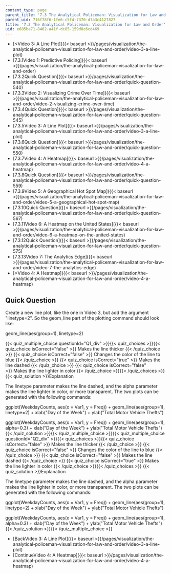 ```yaml
---
content_type: page
parent_title: '7.3 The Analytical Policeman: Visualization for Law and Order'
parent_uid: 716f78f6-1fe6-c5f4-7370-d7a3c4127827
title: '7.3 The Analytical Policeman: Visualization for Law and Order'
uid: e685ba71-8462-a41f-dc85-159d8c6cd469
---
```


*   [<Video 3: A Line Plot]({{< baseurl >}}/pages/visualization/the-analytical-policeman-visualization-for-law-and-order/video-3-a-line-plot)
*   [7.3.1Video 1: Predictive Policing]({{< baseurl >}}/pages/visualization/the-analytical-policeman-visualization-for-law-and-order)
*   [7.3.2Quick Question]({{< baseurl >}}/pages/visualization/the-analytical-policeman-visualization-for-law-and-order/quick-question-540)
*   [7.3.3Video 2: Visualizing Crime Over Time]({{< baseurl >}}/pages/visualization/the-analytical-policeman-visualization-for-law-and-order/video-2-visualizing-crime-over-time)
*   [7.3.4Quick Question]({{< baseurl >}}/pages/visualization/the-analytical-policeman-visualization-for-law-and-order/quick-question-545)
*   [7.3.5Video 3: A Line Plot]({{< baseurl >}}/pages/visualization/the-analytical-policeman-visualization-for-law-and-order/video-3-a-line-plot)
*   [7.3.6Quick Question]({{< baseurl >}}/pages/visualization/the-analytical-policeman-visualization-for-law-and-order/quick-question-550)
*   [7.3.7Video 4: A Heatmap]({{< baseurl >}}/pages/visualization/the-analytical-policeman-visualization-for-law-and-order/video-4-a-heatmap)
*   [7.3.8Quick Question]({{< baseurl >}}/pages/visualization/the-analytical-policeman-visualization-for-law-and-order/quick-question-559)
*   [7.3.9Video 5: A Geographical Hot Spot Map]({{< baseurl >}}/pages/visualization/the-analytical-policeman-visualization-for-law-and-order/video-5-a-geographical-hot-spot-map)
*   [7.3.10Quick Question]({{< baseurl >}}/pages/visualization/the-analytical-policeman-visualization-for-law-and-order/quick-question-567)
*   [7.3.11Video 6: A Heatmap on the United States]({{< baseurl >}}/pages/visualization/the-analytical-policeman-visualization-for-law-and-order/video-6-a-heatmap-on-the-united-states)
*   [7.3.12Quick Question]({{< baseurl >}}/pages/visualization/the-analytical-policeman-visualization-for-law-and-order/quick-question-575)
*   [7.3.13Video 7: The Analytics Edge]({{< baseurl >}}/pages/visualization/the-analytical-policeman-visualization-for-law-and-order/video-7-the-analytics-edge)
*   [\>Video 4: A Heatmap]({{< baseurl >}}/pages/visualization/the-analytical-policeman-visualization-for-law-and-order/video-4-a-heatmap)

Quick Question
--------------

Create a new line plot, like the one in Video 3, but add the argument "linetype=2". So the geom\_line part of the plotting command should look like:

geom\_line(aes(group=1), linetype=2)

{{< quiz_multiple_choice questionId="Q1_div" >}}{{< quiz_choices >}}{{< quiz_choice isCorrect="false" >}}&nbsp;Makes the line thicker&nbsp;{{< /quiz_choice >}}
{{< quiz_choice isCorrect="false" >}}&nbsp;Changes the color of the line to blue&nbsp;{{< /quiz_choice >}}
{{< quiz_choice isCorrect="true" >}}&nbsp;Makes the line dashed&nbsp;{{< /quiz_choice >}}
{{< quiz_choice isCorrect="false" >}}&nbsp;Makes the line lighter in color&nbsp;{{< /quiz_choice >}}{{< /quiz_choices >}}
{{< quiz_solution >}}Explanation

The linetype parameter makes the line dashed, and the alpha parameter makes the line lighter in color, or more transparent. The two plots can be generated with the following commands:

ggplot(WeekdayCounts, aes(x = Var1, y = Freq)) + geom\_line(aes(group=1), linetype=2) + xlab("Day of the Week") + ylab("Total Motor Vehicle Thefts")

ggplot(WeekdayCounts, aes(x = Var1, y = Freq)) + geom\_line(aes(group=1), alpha=0.3) + xlab("Day of the Week") + ylab("Total Motor Vehicle Thefts"){{< /quiz_solution >}}{{< /quiz_multiple_choice >}}{{< quiz_multiple_choice questionId="Q2_div" >}}{{< quiz_choices >}}{{< quiz_choice isCorrect="false" >}}&nbsp;Makes the line thicker&nbsp;{{< /quiz_choice >}}
{{< quiz_choice isCorrect="false" >}}&nbsp;Changes the color of the line to blue&nbsp;{{< /quiz_choice >}}
{{< quiz_choice isCorrect="false" >}}&nbsp;Makes the line dashed&nbsp;{{< /quiz_choice >}}
{{< quiz_choice isCorrect="true" >}}&nbsp;Makes the line lighter in color&nbsp;{{< /quiz_choice >}}{{< /quiz_choices >}}
{{< quiz_solution >}}Explanation

The linetype parameter makes the line dashed, and the alpha parameter makes the line lighter in color, or more transparent. The two plots can be generated with the following commands:

ggplot(WeekdayCounts, aes(x = Var1, y = Freq)) + geom\_line(aes(group=1), linetype=2) + xlab("Day of the Week") + ylab("Total Motor Vehicle Thefts")

ggplot(WeekdayCounts, aes(x = Var1, y = Freq)) + geom\_line(aes(group=1), alpha=0.3) + xlab("Day of the Week") + ylab("Total Motor Vehicle Thefts"){{< /quiz_solution >}}{{< /quiz_multiple_choice >}}

*   [BackVideo 3: A Line Plot]({{< baseurl >}}/pages/visualization/the-analytical-policeman-visualization-for-law-and-order/video-3-a-line-plot)
*   [ContinueVideo 4: A Heatmap]({{< baseurl >}}/pages/visualization/the-analytical-policeman-visualization-for-law-and-order/video-4-a-heatmap)